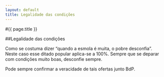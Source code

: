 ```yaml
---
layout: default
title: Legalidade das condições
---
```


#{{ page.title }}

##Legalidade das condições

Como se costuma dizer “quando a esmola é muita, o pobre desconfia”. Neste caso esse ditado popular aplica-se a 100%. Sempre que se deparar com condições muito boas, desconfie sempre.

Pode sempre confirmar a veracidade de tais ofertas junto BdP.
